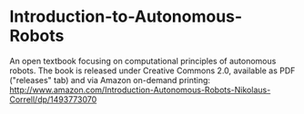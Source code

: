 Introduction-to-Autonomous-Robots
=================================

An open textbook focusing on computational principles of autonomous robots. The book is released under Creative Commons 2.0, available as PDF ("releases" tab) and via Amazon on-demand printing:
http://www.amazon.com/Introduction-Autonomous-Robots-Nikolaus-Correll/dp/1493773070 
